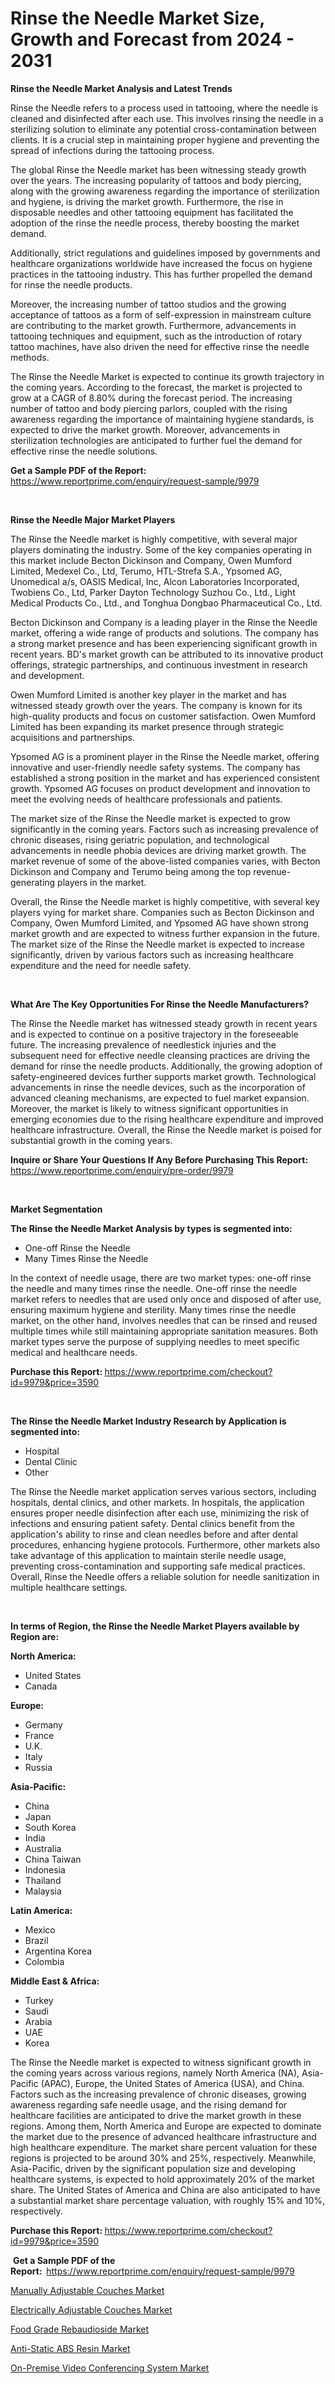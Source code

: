 <p><h1>Rinse the Needle Market Size, Growth and Forecast from 2024 - 2031</h1></p><p><strong>Rinse the Needle Market Analysis and Latest Trends</strong></p>
<p><p>Rinse the Needle refers to a process used in tattooing, where the needle is cleaned and disinfected after each use. This involves rinsing the needle in a sterilizing solution to eliminate any potential cross-contamination between clients. It is a crucial step in maintaining proper hygiene and preventing the spread of infections during the tattooing process.</p><p>The global Rinse the Needle market has been witnessing steady growth over the years. The increasing popularity of tattoos and body piercing, along with the growing awareness regarding the importance of sterilization and hygiene, is driving the market growth. Furthermore, the rise in disposable needles and other tattooing equipment has facilitated the adoption of the rinse the needle process, thereby boosting the market demand.</p><p>Additionally, strict regulations and guidelines imposed by governments and healthcare organizations worldwide have increased the focus on hygiene practices in the tattooing industry. This has further propelled the demand for rinse the needle products.</p><p>Moreover, the increasing number of tattoo studios and the growing acceptance of tattoos as a form of self-expression in mainstream culture are contributing to the market growth. Furthermore, advancements in tattooing techniques and equipment, such as the introduction of rotary tattoo machines, have also driven the need for effective rinse the needle methods.</p><p>The Rinse the Needle Market is expected to continue its growth trajectory in the coming years. According to the forecast, the market is projected to grow at a CAGR of 8.80% during the forecast period. The increasing number of tattoo and body piercing parlors, coupled with the rising awareness regarding the importance of maintaining hygiene standards, is expected to drive the market growth. Moreover, advancements in sterilization technologies are anticipated to further fuel the demand for effective rinse the needle solutions.</p></p>
<p><strong>Get a Sample PDF of the Report:&nbsp;</strong> <a href="https://www.reportprime.com/enquiry/request-sample/9979">https://www.reportprime.com/enquiry/request-sample/9979</a></p>
<p>&nbsp;</p>
<p><strong>Rinse the Needle Major Market Players</strong></p>
<p><p>The Rinse the Needle market is highly competitive, with several major players dominating the industry. Some of the key companies operating in this market include Becton Dickinson and Company, Owen Mumford Limited, Medexel Co., Ltd, Terumo, HTL-Strefa S.A., Ypsomed AG, Unomedical a/s, OASIS Medical, Inc, Alcon Laboratories Incorporated, Twobiens Co., Ltd, Parker Dayton Technology Suzhou Co., Ltd., Light Medical Products Co., Ltd., and Tonghua Dongbao Pharmaceutical Co., Ltd.</p><p>Becton Dickinson and Company is a leading player in the Rinse the Needle market, offering a wide range of products and solutions. The company has a strong market presence and has been experiencing significant growth in recent years. BD's market growth can be attributed to its innovative product offerings, strategic partnerships, and continuous investment in research and development.</p><p>Owen Mumford Limited is another key player in the market and has witnessed steady growth over the years. The company is known for its high-quality products and focus on customer satisfaction. Owen Mumford Limited has been expanding its market presence through strategic acquisitions and partnerships.</p><p>Ypsomed AG is a prominent player in the Rinse the Needle market, offering innovative and user-friendly needle safety systems. The company has established a strong position in the market and has experienced consistent growth. Ypsomed AG focuses on product development and innovation to meet the evolving needs of healthcare professionals and patients.</p><p>The market size of the Rinse the Needle market is expected to grow significantly in the coming years. Factors such as increasing prevalence of chronic diseases, rising geriatric population, and technological advancements in needle phobia devices are driving market growth. The market revenue of some of the above-listed companies varies, with Becton Dickinson and Company and Terumo being among the top revenue-generating players in the market.</p><p>Overall, the Rinse the Needle market is highly competitive, with several key players vying for market share. Companies such as Becton Dickinson and Company, Owen Mumford Limited, and Ypsomed AG have shown strong market growth and are expected to witness further expansion in the future. The market size of the Rinse the Needle market is expected to increase significantly, driven by various factors such as increasing healthcare expenditure and the need for needle safety.</p></p>
<p>&nbsp;</p>
<p><strong>What Are The Key Opportunities For Rinse the Needle Manufacturers?</strong></p>
<p><p>The Rinse the Needle market has witnessed steady growth in recent years and is expected to continue on a positive trajectory in the foreseeable future. The increasing prevalence of needlestick injuries and the subsequent need for effective needle cleansing practices are driving the demand for rinse the needle products. Additionally, the growing adoption of safety-engineered devices further supports market growth. Technological advancements in rinse the needle devices, such as the incorporation of advanced cleaning mechanisms, are expected to fuel market expansion. Moreover, the market is likely to witness significant opportunities in emerging economies due to the rising healthcare expenditure and improved healthcare infrastructure. Overall, the Rinse the Needle market is poised for substantial growth in the coming years.</p></p>
<p><strong>Inquire or Share Your Questions If Any Before Purchasing This Report:</strong> <a href="https://www.reportprime.com/enquiry/pre-order/9979">https://www.reportprime.com/enquiry/pre-order/9979</a></p>
<p>&nbsp;</p>
<p><strong>Market Segmentation</strong></p>
<p><strong>The Rinse the Needle Market Analysis by types is segmented into:</strong></p>
<p><ul><li>One-off Rinse the Needle</li><li>Many Times Rinse the Needle</li></ul></p>
<p><p>In the context of needle usage, there are two market types: one-off rinse the needle and many times rinse the needle. One-off rinse the needle market refers to needles that are used only once and disposed of after use, ensuring maximum hygiene and sterility. Many times rinse the needle market, on the other hand, involves needles that can be rinsed and reused multiple times while still maintaining appropriate sanitation measures. Both market types serve the purpose of supplying needles to meet specific medical and healthcare needs.</p></p>
<p><strong>Purchase this Report:&nbsp;</strong><a href="https://www.reportprime.com/checkout?id=9979&price=3590">https://www.reportprime.com/checkout?id=9979&price=3590</a></p>
<p>&nbsp;</p>
<p><strong>The Rinse the Needle Market Industry Research by Application is segmented into:</strong></p>
<p><ul><li>Hospital</li><li>Dental Clinic</li><li>Other</li></ul></p>
<p><p>The Rinse the Needle market application serves various sectors, including hospitals, dental clinics, and other markets. In hospitals, the application ensures proper needle disinfection after each use, minimizing the risk of infections and ensuring patient safety. Dental clinics benefit from the application's ability to rinse and clean needles before and after dental procedures, enhancing hygiene protocols. Furthermore, other markets also take advantage of this application to maintain sterile needle usage, preventing cross-contamination and supporting safe medical practices. Overall, Rinse the Needle offers a reliable solution for needle sanitization in multiple healthcare settings.</p></p>
<p>&nbsp;</p>
<p><strong>In terms of Region, the Rinse the Needle Market Players available by Region are:</strong></p>
<p>
    <p> <strong> North America: </strong>
        <ul>
            <li>United States</li>
            <li>Canada</li>
        </ul>
        </p> 
    <p> <strong> Europe: </strong>
        <ul>
            <li>Germany</li>
            <li>France</li>
            <li>U.K.</li>
            <li>Italy</li>
            <li>Russia</li>
        </ul>
        </p> 
    <p> <strong> Asia-Pacific: </strong>
        <ul>
            <li>China</li>
            <li>Japan</li>
            <li>South Korea</li>
            <li>India</li>
            <li>Australia</li>
            <li>China Taiwan</li>
            <li>Indonesia</li>
            <li>Thailand</li>
            <li>Malaysia</li>
        </ul>
        </p> 
    <p> <strong> Latin America: </strong>
        <ul>
            <li>Mexico</li>
            <li>Brazil</li>
            <li>Argentina Korea</li>
            <li>Colombia</li>
        </ul>
        </p> 
    <p> <strong> Middle East & Africa: </strong>
        <ul>
            <li>Turkey</li>
            <li>Saudi</li>
            <li>Arabia</li>
            <li>UAE</li>
            <li>Korea</li>
        </ul>
    </p>
    </p>
<p><p>The Rinse the Needle market is expected to witness significant growth in the coming years across various regions, namely North America (NA), Asia-Pacific (APAC), Europe, the United States of America (USA), and China. Factors such as the increasing prevalence of chronic diseases, growing awareness regarding safe needle usage, and the rising demand for healthcare facilities are anticipated to drive the market growth in these regions. Among them, North America and Europe are expected to dominate the market due to the presence of advanced healthcare infrastructure and high healthcare expenditure. The market share percent valuation for these regions is projected to be around 30% and 25%, respectively. Meanwhile, Asia-Pacific, driven by the significant population size and developing healthcare systems, is expected to hold approximately 20% of the market share. The United States of America and China are also anticipated to have a substantial market share percentage valuation, with roughly 15% and 10%, respectively.</p></p>
<p><strong>Purchase this Report: </strong><a href="https://www.reportprime.com/checkout?id=9979&price=3590">https://www.reportprime.com/checkout?id=9979&price=3590</a></p>
<p>&nbsp;<strong>Get a Sample PDF of the Report:&nbsp;&nbsp;</strong><a href="https://www.reportprime.com/enquiry/request-sample/9979">https://www.reportprime.com/enquiry/request-sample/9979</a></p>
<p><strong></strong></p>
<p><p><a href="https://medium.com/p/b8efd41eea13/edit">Manually Adjustable Couches Market</a></p><p><a href="https://medium.com/@kevenjewess/electrically-adjustable-couches-market-size-and-market-trends-complete-industry-overview-2024-to-28ad143aee18">Electrically Adjustable Couches Market</a></p><p><a href="https://medium.com/@kevenjewess/food-grade-rebaudioside-market-analysis-its-cagr-market-segmentation-and-global-industry-overview-b83455c11f40">Food Grade Rebaudioside Market</a></p><p><a href="https://medium.com/@kevenjewess/anti-static-abs-resin-market-analysis-and-sze-forecasted-for-period-from-2024-to-2031-965365cee87f">Anti-Static ABS Resin Market</a></p><p><a href="https://medium.com/@kevenjewess/on-premise-video-conferencing-system-market-insight-market-trends-growth-forecasted-from-2024-to-0af5e2e34181">On-Premise Video Conferencing System Market</a></p></p>
